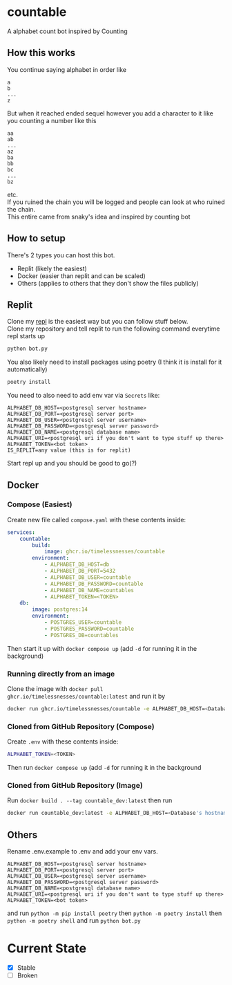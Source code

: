 # countable

A alphabet count bot inspired by Counting

## How this works

You continue saying alphabet in order like

```text
a
b
... 
z
```

But when it reached ended sequel however you add a character to it like you counting a number like this

```text
aa
ab
...
az
ba
bb
bc
...
bz
```

etc.  
If you ruined the chain you will be logged and people can look at who ruined the chain.  
This entire came from snaky's idea and inspired by counting bot

## How to setup

There's 2 types you can host this bot.

- Replit (likely the easiest)
- Docker (easier than replit and can be scaled)
- Others (applies to others that they don't show the files publicly)

## Replit

Clone my [repl](https://replit.com/@Mooping/alphabet-count-bot) is the easiest way but you can follow stuff below.  
Clone my repository and tell replit to run the following command everytime repl starts up

```bash
python bot.py
```

You also likely need to install packages using poetry (I think it is install for it automatically)

```bash
poetry install
```

You need to also need to add env var via `Secrets` like:

```dotenv
ALPHABET_DB_HOST=<postgresql server hostname>
ALPHABET_DB_PORT=<postgresql server port>
ALPHABET_DB_USER=<postgresql server username>
ALPHABET_DB_PASSWORD=<postgresql server password>
ALPHABET_DB_NAME=<postgresql database name>
ALPHABET_URI=<postgresql uri if you don't want to type stuff up there>
ALPHABET_TOKEN=<bot token>
IS_REPLIT=any value (this is for replit)
```

Start repl up and you should be good to go(?)

## Docker

### Compose (Easiest)

Create new file called `compose.yaml` with these contents inside:

```yaml
services:
    countable:
        build:
            image: ghcr.io/timelessnesses/countable
        environment:
            - ALPHABET_DB_HOST=db
            - ALPHABET_DB_PORT=5432
            - ALPHABET_DB_USER=countable
            - ALPHABET_DB_PASSWORD=countable
            - ALPHABET_DB_NAME=countables
            - ALPHABET_TOKEN=<TOKEN>
    db:
        image: postgres:14
        environment:
            - POSTGRES_USER=countable
            - POSTGRES_PASSWORD=countable
            - POSTGRES_DB=countables
```

Then start it up with `docker compose up` (add `-d` for running it in the background)

### Running directly from an image

Clone the image with `docker pull ghcr.io/timelessnesses/countable:latest` and run it by

```sh
docker run ghcr.io/timelessnesses/countable -e ALPHABET_DB_HOST=<Database's hostname> -e ALPHABET_DB_PORT=<Database's server port> -e ALPHABET_DB_USER=<User account for accessing database's server> -e ALPHABET_DB_PASSWORD=<A password for user account> -e ALPHABET_DB_NAME=<Database name> -e ALPHABET_TOKEN=<Discord bot token>
```

### Cloned from GitHub Repository (Compose)

Create `.env` with these contents inside:

```sh
ALPHABET_TOKEN=<TOKEN>
```

Then run `docker compose up` (add `-d` for running it in the background

### Cloned from GitHub Repository (Image)

Run `docker build . --tag countable_dev:latest` then run

```sh
docker run countable_dev:latest -e ALPHABET_DB_HOST=<Database's hostname> -e ALPHABET_DB_PORT=<Database's server port> -e ALPHABET_DB_USER=<User account for accessing database's server> -e ALPHABET_DB_PASSWORD=<A password for user account> -e ALPHABET_DB_NAME=<Database name> -e ALPHABET_TOKEN=<Discord bot token>
```

## Others

Rename .env.example to .env and add your env vars.

```dotenv
ALPHABET_DB_HOST=<postgresql server hostname>
ALPHABET_DB_PORT=<postgresql server port>
ALPHABET_DB_USER=<postgresql server username>
ALPHABET_DB_PASSWORD=<postgresql server password>
ALPHABET_DB_NAME=<postgresql database name>
ALPHABET_URI=<postgresql uri if you don't want to type stuff up there>
ALPHABET_TOKEN=<bot token>
```

and run `python -m pip install poetry` then `python -m poetry install` then `python -m poetry shell` and run `python bot.py`

# Current State

- [x] Stable
- [ ] Broken
